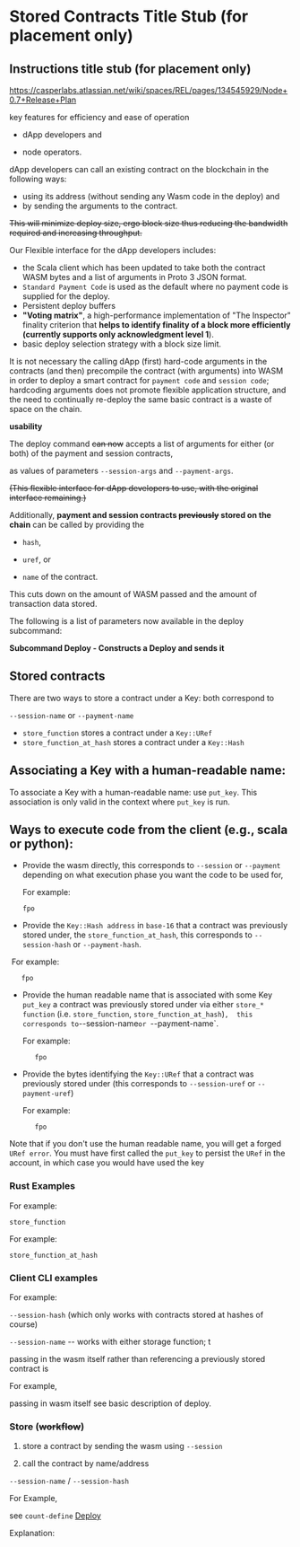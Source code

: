 

# Stored Contracts Title Stub (for placement only)

## Instructions title stub (for placement only)

https://casperlabs.atlassian.net/wiki/spaces/REL/pages/134545929/Node+0.7+Release+Plan

key features for efficiency and  ease of operation 

- dApp developers and 

- node operators. 

dApp developers can call an existing contract on the blockchain in the following ways:

- using its address (without sending any Wasm code in the deploy) and 
- by sending the arguments to the contract. 

~~This will minimize deploy size, ergo block size thus reducing the bandwidth required and increasing throughput.~~ 

Our Flexible interface for the dApp developers includes:

- the Scala client which has been updated to take both the contract WASM bytes and a list of arguments in Proto 3 JSON format. 
-  `Standard Payment Code`  is used as the default where no payment code is supplied for the deploy. 
- Persistent deploy buffers
-  **"Voting matrix"**, a high-performance implementation of "The Inspector" finality criterion that **helps to identify finality of a block more efficiently (currently supports only acknowledgment level 1**).
-  basic deploy selection strategy with a block size limit.

It is not necessary the calling dApp (first) hard-code arguments in the contracts (and then) precompile the contract (with arguments) into WASM in order to deploy a smart contract for `payment code` and `session code`; hardcoding arguments does not promote flexible application structure, and the need to continually re-deploy the same basic contract is a waste of space on the chain.

 **usability**

The deploy command ~~can now~~ accepts a list of arguments for either (or both) of the payment and session contracts, 

as values of parameters `--session-args` and `--payment-args`.  

~~(This flexible interface for dApp developers to use, with the original interface  remaining.)~~ 

Additionally, **payment and session contracts ~~previously~~ stored on the chain** can be called by providing the 

- `hash`, 

- `uref`, or 

- `name` of the contract.   

This cuts down on the amount of WASM passed and the amount of transaction data stored.  

The following is a list of parameters now available in the deploy subcommand: 

**Subcommand Deploy - Constructs a Deploy and sends it**







## Stored contracts

There are two ways to store a contract under a Key: both correspond to 

`--session-name` or `--payment-name`

- `store_function` stores a contract under a `Key::URef`
- `store_function_at_hash` stores a contract under a `Key::Hash`

## Associating a Key with a human-readable name:

To associate a Key with a human-readable name: use `put_key`. This association is only valid in the context where `put_key` is run.

## Ways to execute code from the client (e.g., scala or python):

- Provide the wasm directly, this corresponds to `--session` or `--payment` depending on what execution phase you want the code to be used for, 

  For example:

  `fpo`          

- Provide the `Key::Hash address` in `base-16` that a contract was previously stored under, the `store_function_at_hash`, this corresponds to `--session-hash` or `--payment-hash`.

​       For example:

`    fpo                 `

- Provide the human readable name that is associated with some Key  `put_key`  a contract was previously stored under via either `store_* function` (i.e. `store_function`, `store_function_at_hash`)`,  this corresponds to`--session-name` or  `--payment-name`.

   For example:

  `    fpo   `

- Provide the bytes identifying the `Key::URef` that a contract was previously stored under (this corresponds to `--session-uref` or `--payment-uref`)

   For example:

  `    fpo   `


Note that if you don't use the human readable name, you will get a forged `URef error`. You must have first called the `put_key` to persist the `URef` in the account, in which case you would have used the key 





### Rust Examples

For example: 

 `store_function` 

 For example: 

 `store_function_at_hash`


  ### Client CLI examples

  For example:  

  `--session-hash` (which only works with contracts stored at hashes of course) 

  `--session-name` -- works with either storage function; t

  passing in the wasm itself rather than referencing a previously stored contract is  

For example, 

   passing in wasm itself
  see basic description of deploy.



### Store (~~workflow~~)

1. store a contract by sending the wasm using `--session`

 1. call the contract by name/address 

 `--session-name` / 
 `--session-hash` 

For Example, 

 see `count-define` [Deploy](https://github.com/CasperLabs/CasperLabs/tree/dev/execution-engine/contracts/examples/counter-define)

Explanation: 

